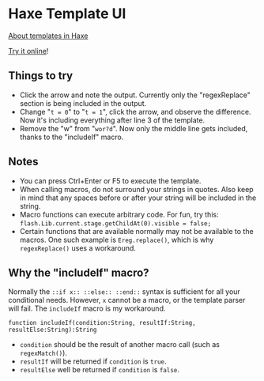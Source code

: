 Haxe Template UI
================

[About templates in Haxe](http://old.haxe.org/doc/cross/template)

[Try it online](http://www.fastswf.com/N5GSsRU)!

Things to try
-------------

- Click the arrow and note the output. Currently only the "regexReplace" section is being included in the output.
- Change "`t = 0`" to "`t = 1`", click the arrow, and observe the difference. Now it's including everything after line 3 of the template.
- Remove the "w" from "`wor?d`". Now only the middle line gets included, thanks to the "includeIf" macro.

Notes
-----

- You can press Ctrl+Enter or F5 to execute the template.
- When calling macros, do not surround your strings in quotes. Also keep in mind that any spaces before or after your string will be included in the string.
- Macro functions can execute arbitrary code. For fun, try this: `flash.Lib.current.stage.getChildAt(0).visible = false;`
- Certain functions that are available normally may not be available to the macros. One such example is `Ereg.replace()`, which is why `regexReplace()` uses a workaround.

Why the "includeIf" macro?
--------------------------

Normally the `::if x:: ::else:: ::end::` syntax is sufficient for all your conditional needs. However, `x` cannot be a macro, or the template parser will fail. The `includeIf` macro is my workaround.

    function includeIf(condition:String, resultIf:String, resultElse:String):String

- `condition` should be the result of another macro call (such as `regexMatch()`).
- `resultIf` will be returned if `condition` is `true`.
- `resultElse` well be returned if `condition` is `false`.
